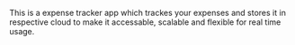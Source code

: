 This is a expense tracker app which trackes your expenses and stores it in respective cloud to make it accessable, scalable and flexible for real time usage.
